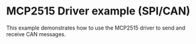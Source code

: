 # MCP2515 Driver example (SPI/CAN)

This example demonstrates how to use the MCP2515 driver to send and receive CAN messages.